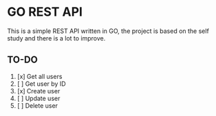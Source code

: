 # GO REST API
This is a simple REST API written in GO, the project is based on the self study
and there is a lot to improve.

## TO-DO
1. [x] Get all users
2. [ ] Get user by ID
3. [x] Create user
4. [ ] Update user
5. [ ] Delete user

